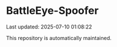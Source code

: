# BattleEye-Spoofer

Last updated: 2025-07-10 01:08:22

This repository is automatically maintained.
